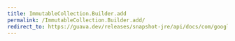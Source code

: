 ```yaml
---
title: ImmutableCollection.Builder.add
permalink: /ImmutableCollection.Builder.add/
redirect_to: https://guava.dev/releases/snapshot-jre/api/docs/com/google/common/collect/ImmutableCollection.Builder.html#add-E-
---
```

